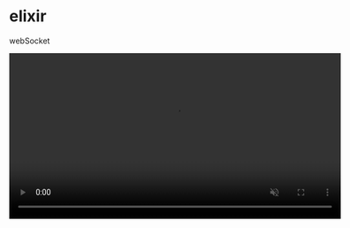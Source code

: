 # elixir
webSocket



<a href="https://gyazo.com/338d6560fd2e94a86eb3081f7d218794"><video width="600" autoplay muted loop playsinline controls><source src="https://i.gyazo.com/338d6560fd2e94a86eb3081f7d218794.mp4" type="video/mp4"/></video></a>

